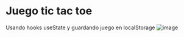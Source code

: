 # Juego tic tac toe
Usando hooks useState y guardando juego en localStorage
![image](https://github.com/gabolover/tic-tac-toe/assets/64295965/f599df2f-21f4-419b-af96-646eef237db5)
